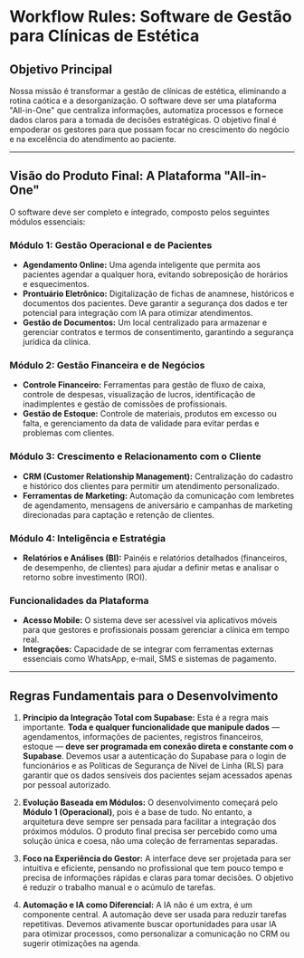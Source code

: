 # Workflow Rules: Software de Gestão para Clínicas de Estética

## Objetivo Principal

Nossa missão é transformar a gestão de clínicas de estética, eliminando a rotina caótica e a desorganização. O software deve ser uma plataforma "All-in-One" que centraliza informações, automatiza processos e fornece dados claros para a tomada de decisões estratégicas. O objetivo final é empoderar os gestores para que possam focar no crescimento do negócio e na excelência do atendimento ao paciente.

---

## Visão do Produto Final: A Plataforma "All-in-One"

O software deve ser completo e integrado, composto pelos seguintes módulos essenciais:

### Módulo 1: Gestão Operacional e de Pacientes

* **Agendamento Online:** Uma agenda inteligente que permita aos pacientes agendar a qualquer hora, evitando sobreposição de horários e esquecimentos.
* **Prontuário Eletrônico:** Digitalização de fichas de anamnese, históricos e documentos dos pacientes. Deve garantir a segurança dos dados e ter potencial para integração com IA para otimizar atendimentos.
* **Gestão de Documentos:** Um local centralizado para armazenar e gerenciar contratos e termos de consentimento, garantindo a segurança jurídica da clínica.

### Módulo 2: Gestão Financeira e de Negócios

* **Controle Financeiro:** Ferramentas para gestão de fluxo de caixa, controle de despesas, visualização de lucros, identificação de inadimplentes e gestão de comissões de profissionais.
* **Gestão de Estoque:** Controle de materiais, produtos em excesso ou falta, e gerenciamento da data de validade para evitar perdas e problemas com clientes.

### Módulo 3: Crescimento e Relacionamento com o Cliente

* **CRM (Customer Relationship Management):** Centralização do cadastro e histórico dos clientes para permitir um atendimento personalizado.
* **Ferramentas de Marketing:** Automação da comunicação com lembretes de agendamento, mensagens de aniversário e campanhas de marketing direcionadas para captação e retenção de clientes.

### Módulo 4: Inteligência e Estratégia

* **Relatórios e Análises (BI):** Painéis e relatórios detalhados (financeiros, de desempenho, de clientes) para ajudar a definir metas e analisar o retorno sobre investimento (ROI).

### Funcionalidades da Plataforma

* **Acesso Mobile:** O sistema deve ser acessível via aplicativos móveis para que gestores e profissionais possam gerenciar a clínica em tempo real.
* **Integrações:** Capacidade de se integrar com ferramentas externas essenciais como WhatsApp, e-mail, SMS e sistemas de pagamento.

---

## Regras Fundamentais para o Desenvolvimento

1.  **Princípio da Integração Total com Supabase:** Esta é a regra mais importante. **Toda e qualquer funcionalidade que manipule dados** — agendamentos, informações de pacientes, registros financeiros, estoque — **deve ser programada em conexão direta e constante com o Supabase**. Devemos usar a autenticação do Supabase para o login de funcionários e as Políticas de Segurança de Nível de Linha (RLS) para garantir que os dados sensíveis dos pacientes sejam acessados apenas por pessoal autorizado.

2.  **Evolução Baseada em Módulos:** O desenvolvimento começará pelo **Módulo 1 (Operacional)**, pois é a base de tudo. No entanto, a arquitetura deve sempre ser pensada para facilitar a integração dos próximos módulos. O produto final precisa ser percebido como uma solução única e coesa, não uma coleção de ferramentas separadas.

3.  **Foco na Experiência do Gestor:** A interface deve ser projetada para ser intuitiva e eficiente, pensando no profissional que tem pouco tempo e precisa de informações rápidas e claras para tomar decisões. O objetivo é reduzir o trabalho manual e o acúmulo de tarefas.

4.  **Automação e IA como Diferencial:** A IA não é um extra, é um componente central. A automação deve ser usada para reduzir tarefas repetitivas. Devemos ativamente buscar oportunidades para usar IA para otimizar processos, como personalizar a comunicação no CRM ou sugerir otimizações na agenda.